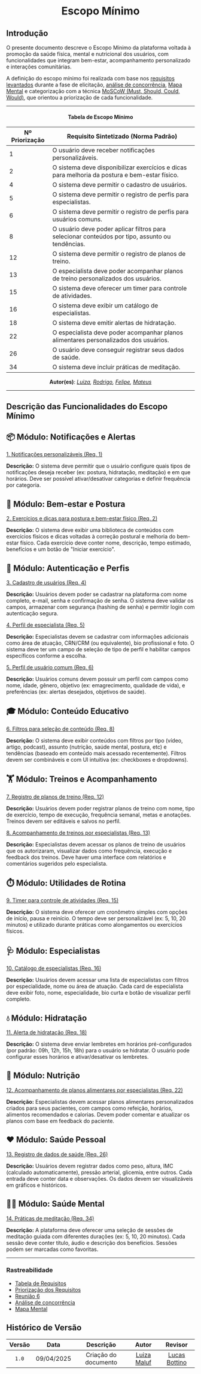 <center>

# __Escopo Mínimo__

</center>



## __Introdução__

O presente documento descreve o Escopo Mínimo da plataforma voltada à promoção da saúde física, mental e nutricional dos usuários, com funcionalidades que integram bem-estar, acompanhamento personalizado e interações comunitárias.

A definição do escopo mínimo foi realizada com base nos [requisitos levantados](../Base/1.5.6.Tabela-Requisitos.md#tabela-de-requisitos-do-projeto) durante a fase de elicitação, [análise de concorrência](../Base/1.2.5.Publico-Alvo.md#análise-de-concorrência), [Mapa Mental](../Base/1.2.1.Mapa-mental.md) e categorização com a técnica [MoSCoW (Must, Should, Could, Would)](../Base/1.5.7.Priorizacao.md#tabela-de-priorização), que orientou a priorização de cada funcionalidade.

---
<center/>

#### __Tabela de Escopo Mínimo__

| **Nº Priorização** | **Requisito Sintetizado (Norma Padrão)**                                                                  |
|--------------------|------------------------------------------------------------------------------------------------------------|
| 1                  | O usuário deve receber notificações personalizáveis.                                                       |
| 2                  | O sistema deve disponibilizar exercícios e dicas para melhoria da postura e bem-estar físico.             |
| 4                  | O sistema deve permitir o cadastro de usuários.                                                            |
| 5                  | O sistema deve permitir o registro de perfis para especialistas.                                           |
| 6                  | O sistema deve permitir o registro de perfis para usuários comuns.                                         |
| 8                  | O usuário deve poder aplicar filtros para selecionar conteúdos por tipo, assunto ou tendências.           |
| 12                 | O sistema deve permitir o registro de planos de treino.                                                    |
| 13                 | O especialista deve poder acompanhar planos de treino personalizados dos usuários.                         |
| 15                 | O sistema deve oferecer um timer para controle de atividades.                                              |
| 16                 | O sistema deve exibir um catálogo de especialistas.                                                        |
| 18                 | O sistema deve emitir alertas de hidratação.                                                               |
| 22                 | O especialista deve poder acompanhar planos alimentares personalizados dos usuários.                       |
| 26                 | O usuário deve conseguir registrar seus dados de saúde.                                                    |
| 34                 | O sistema deve incluir práticas de meditação.                                                              |

**Autor(es)**: _[Luiza](), [Rodrigo](), [Felipe](), [Mateus]()_

</center>

---

## Descrição das Funcionalidades do Escopo Mínimo

## 📦 Módulo: Notificações e Alertas

[1. Notificações personalizáveis (Req. 1)](../Base/1.5.7.Priorizacao.md#tabela-de-priorização)

**Descrição:** O sistema deve permitir que o usuário configure quais tipos de notificações deseja receber (ex: postura, hidratação, meditação) e em que horários. Deve ser possível ativar/desativar categorias e definir frequência por categoria.

## 🧘 Módulo: Bem-estar e Postura

[2. Exercícios e dicas para postura e bem-estar físico (Req. 2)](../Base/1.5.7.Priorizacao.md#tabela-de-priorização)

**Descrição:** O sistema deve exibir uma biblioteca de conteúdos com exercícios físicos e dicas voltadas à correção postural e melhoria do bem-estar físico. Cada exercício deve conter nome, descrição, tempo estimado, benefícios e um botão de "Iniciar exercício".

## 👤 Módulo: Autenticação e Perfis

[3. Cadastro de usuários (Req. 4)](../Base/1.5.7.Priorizacao.md#tabela-de-priorização)

**Descrição:** Usuários devem poder se cadastrar na plataforma com nome completo, e-mail, senha e confirmação de senha. O sistema deve validar os campos, armazenar com segurança (hashing de senha) e permitir login com autenticação segura.

[4. Perfil de especialista (Req. 5)](../Base/1.5.7.Priorizacao.md#tabela-de-priorização)

**Descrição:** Especialistas devem se cadastrar com informações adicionais como área de atuação, CRN/CRM (ou equivalente), bio profissional e foto. O sistema deve ter um campo de seleção de tipo de perfil e habilitar campos específicos conforme a escolha.

[5. Perfil de usuário comum (Req. 6)](../Base/1.5.7.Priorizacao.md#tabela-de-priorização)

**Descrição:** Usuários comuns devem possuir um perfil com campos como nome, idade, gênero, objetivo (ex: emagrecimento, qualidade de vida), e preferências (ex: alertas desejados, objetivos de saúde).

## 🎓 Módulo: Conteúdo Educativo

[6. Filtros para seleção de conteúdo (Req. 8)](../Base/1.5.7.Priorizacao.md#tabela-de-priorização)

**Descrição:** O sistema deve exibir conteúdos com filtros por tipo (vídeo, artigo, podcast), assunto (nutrição, saúde mental, postura, etc) e tendências (baseado em conteúdo mais acessado recentemente). Filtros devem ser combináveis e com UI intuitiva (ex: checkboxes e dropdowns).

## 🏋️ Módulo: Treinos e Acompanhamento

[7. Registro de planos de treino (Req. 12)](../Base/1.5.7.Priorizacao.md#tabela-de-priorização)

**Descrição:** Usuários devem poder registrar planos de treino com nome, tipo de exercício, tempo de execução, frequência semanal, metas e anotações. Treinos devem ser editáveis e salvos no perfil.

[8. Acompanhamento de treinos por especialistas (Req. 13)](../Base/1.5.7.Priorizacao.md#tabela-de-priorização)

**Descrição:** Especialistas devem acessar os planos de treino de usuários que os autorizaram, visualizar dados como frequência, execução e feedback dos treinos. Deve haver uma interface com relatórios e comentários sugeridos pelo especialista.

## ⏱️ Módulo: Utilidades de Rotina

[9. Timer para controle de atividades (Req. 15)](../Base/1.5.7.Priorizacao.md#tabela-de-priorização)

**Descrição:** O sistema deve oferecer um cronômetro simples com opções de início, pausa e reinício. O tempo deve ser personalizável (ex: 5, 10, 20 minutos) e utilizado durante práticas como alongamentos ou exercícios físicos.

## 🩺 Módulo: Especialistas

[10. Catálogo de especialistas (Req. 16)](../Base/1.5.7.Priorizacao.md#tabela-de-priorização)

**Descrição:** Usuários devem acessar uma lista de especialistas com filtros por especialidade, nome ou área de atuação. Cada card de especialista deve exibir foto, nome, especialidade, bio curta e botão de visualizar perfil completo.

## 💧 Módulo: Hidratação

[11. Alerta de hidratação (Req. 18)](../Base/1.5.7.Priorizacao.md#tabela-de-priorização)

**Descrição:** O sistema deve enviar lembretes em horários pré-configurados (por padrão: 09h, 12h, 15h, 18h) para o usuário se hidratar. O usuário pode configurar esses horários e ativar/desativar os lembretes.

## 🥗 Módulo: Nutrição

[12. Acompanhamento de planos alimentares por especialistas (Req. 22)](../Base/1.5.7.Priorizacao.md#tabela-de-priorização)

**Descrição:** Especialistas devem acessar planos alimentares personalizados criados para seus pacientes, com campos como refeição, horários, alimentos recomendados e calorias. Devem poder comentar e atualizar os planos com base em feedback do paciente.

## ❤️ Módulo: Saúde Pessoal

[13. Registro de dados de saúde (Req. 26)](../Base/1.5.7.Priorizacao.md#tabela-de-priorização)

**Descrição:** Usuários devem registrar dados como peso, altura, IMC (calculado automaticamente), pressão arterial, glicemia, entre outros. Cada entrada deve conter data e observações. Os dados devem ser visualizáveis em gráficos e históricos.

## 🧘‍♂️ Módulo: Saúde Mental

[14. Práticas de meditação (Req. 34)](../Base/1.5.7.Priorizacao.md#tabela-de-priorização)

**Descrição:** A plataforma deve oferecer uma seleção de sessões de meditação guiada com diferentes durações (ex: 5, 10, 20 minutos). Cada sessão deve conter título, áudio e descrição dos benefícios. Sessões podem ser marcadas como favoritas.

---

### **Rastreabilidade**

- [Tabela de Requisitos](../Base/1.5.6.Tabela-Requisitos.md#tabela-de-requisitos-do-projeto)
- [Priorização dos Requisitos](../Base/1.5.7.Priorizacao.md)
- [Reunião 6](../Projeto/Iniciativas%20Extras/ata_06.md)
- [Análise de concorrência](../Base/1.2.5.Publico-Alvo.md#análise-de-concorrência)
- [Mapa Mental](../Base/1.2.1.Mapa-mental.md)


## Histórico de Versão

| Versão | Data | Descrição | Autor | Revisor
|:-:|:-:|:-:|:-:|:-:|
|`1.0`| 09/04/2025 | Criação do documento| [Luiza Maluf](https://github.com/LuizaMaluf)| [Lucas Bottino](https://github.com/bottinolucas) |
